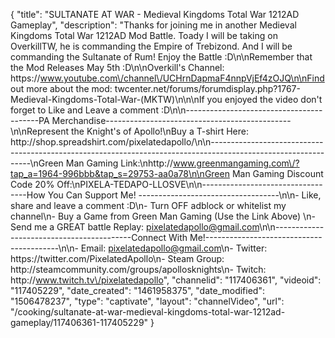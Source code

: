 {
    "title": "SULTANATE AT WAR - Medieval Kingdoms Total War 1212AD Gameplay",
    "description": "Thanks for joining me in another Medieval Kingdoms Total War 1212AD Mod Battle.  Toady I will be taking on OverkillTW, he is commanding the Empire of Trebizond.  And I will be commanding the Sultanate of Rum!  Enjoy the Battle :D\n\nRemember that the Mod Releases May 5th :D\n\nOverkill's Channel: https:\/\/www.youtube.com\/channel\/UCHrnDapmaF4nnpVjEf4zOJQ\n\nFind out more about the mod: twcenter.net\/forums\/forumdisplay.php?1767-Medieval-Kingdoms-Total-War-(MKTW)\n\n\nIf you enjoyed the video don't forget to Like and Leave a comment :D\n\n-----------------------------------------PA Merchandise----------------------------------------------\n\nRepresent the Knight's of Apollo!\nBuy a T-shirt Here: http:\/\/shop.spreadshirt.com\/pixelatedapollo\/\n\n---------------------------------------------------------------------------------------------------------------\nGreen Man Gaming Link:\nhttp:\/\/www.greenmangaming.com\/?tap_a=1964-996bbb&tap_s=29753-aa0a78\n\nGreen Man Gaming Discount Code 20% Off:\nPIXELA-TEDAPO-LLOSVE\n\n----------------------------------How You Can Support Me! -----------------------------------\n\n- Like, share and leave a comment :D\n- Turn OFF adblock or whitelist my channel\n- Buy a Game from Green Man Gaming (Use the Link Above) \n- Send me a GREAT battle Replay: pixelatedapollo@gmail.com\n\n------------------------------------------Connect With Me!-----------------------------------------\n\n- Email: pixelatedapollo@gmail.com\n- Twitter: https:\/\/twitter.com\/PixelatedApollo\n- Steam Group:  http:\/\/steamcommunity.com\/groups\/apollosknights\n- Twitch: http:\/\/www.twitch.tv\/pixelatedapollo",
    "channelid": "117406361",
    "videoid": "117405229",
    "date_created": "1461958375",
    "date_modified": "1506478237",
    "type": "captivate",
    "layout": "channelVideo",
    "url": "\/cooking\/sultanate-at-war-medieval-kingdoms-total-war-1212ad-gameplay\/117406361-117405229"
}